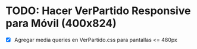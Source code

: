 # TODO: Hacer VerPartido Responsive para Móvil (400x824)

- [x] Agregar media queries en VerPartido.css para pantallas <= 480px
